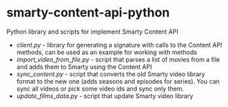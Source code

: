 # smarty-content-api-python
Python library and scripts for implement Smarty Content API

* *client.py* - library for generating a signature with calls to the Content API methods, can be used as an example for working with methods
* *import_video_from_file.py* - script that parses a list of movies from a file and adds them to Smarty using the Content API
* *sync_content.py* - script that converts the old Smarty video library format to the new one (adds seasons and episodes for series). You can sync all videos or pick some video ids and sync only them.
* *update_films_data.py* - script that update Smarty video library
